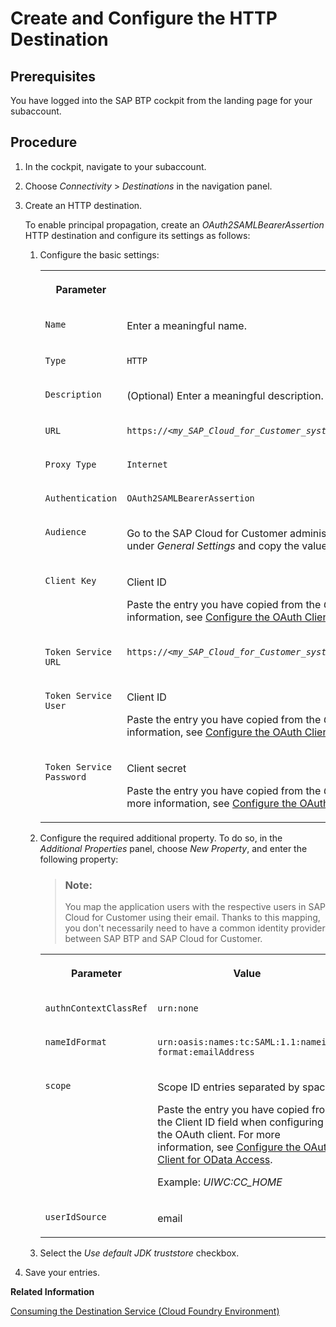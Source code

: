 <!-- loio21e50d89d0904038b98e604c8ed85de3 -->

# Create and Configure the HTTP Destination



<a name="loio21e50d89d0904038b98e604c8ed85de3__prereq_yhj_m5w_3bb"/>

## Prerequisites

You have logged into the SAP BTP cockpit from the landing page for your subaccount.



<a name="loio21e50d89d0904038b98e604c8ed85de3__steps_vhq_fww_3bb"/>

## Procedure

1.  In the cockpit, navigate to your subaccount.

2.  Choose *Connectivity* \> *Destinations* in the navigation panel.

3.  Create an HTTP destination.

    To enable principal propagation, create an *OAuth2SAMLBearerAssertion* HTTP destination and configure its settings as follows:

    1.  Configure the basic settings:


        <table>
        <tr>
        <th valign="top">

        Parameter


        
        </th>
        <th valign="top">

        Value


        
        </th>
        </tr>
        <tr>
        <td valign="top">
        
        `Name`


        
        </td>
        <td valign="top">
        
        Enter a meaningful name.


        
        </td>
        </tr>
        <tr>
        <td valign="top">
        
        `Type`


        
        </td>
        <td valign="top">
        
        `HTTP`


        
        </td>
        </tr>
        <tr>
        <td valign="top">
        
        `Description`


        
        </td>
        <td valign="top">
        
        \(Optional\) Enter a meaningful description.


        
        </td>
        </tr>
        <tr>
        <td valign="top">
        
        `URL`


        
        </td>
        <td valign="top">
        
        <code>https://<i class="varname">&lt;my_SAP_Cloud_for_Customer_system_name&gt;</i>.crm.ondemand.com/sap/c4c/odata/v1/c4codataapi</code>


        
        </td>
        </tr>
        <tr>
        <td valign="top">
        
        `Proxy Type`


        
        </td>
        <td valign="top">
        
        `Internet`


        
        </td>
        </tr>
        <tr>
        <td valign="top">
        
        `Authentication`


        
        </td>
        <td valign="top">
        
        `OAuth2SAMLBearerAssertion`


        
        </td>
        </tr>
        <tr>
        <td valign="top">
        
        `Audience`


        
        </td>
        <td valign="top">
        
        Go to the SAP Cloud for Customer administration view, then navigate to *Configure Single Sign-On* under *General Settings* and copy the value from the *Local Service Provider* field.


        
        </td>
        </tr>
        <tr>
        <td valign="top">
        
        `Client Key`


        
        </td>
        <td valign="top">
        
        Client ID

        Paste the entry you have copied from the *Client ID* field when configuring the OAuth client. For more information, see [Configure the OAuth Client for OData Access](configure-the-oauth-client-for-odata-access-2c9c02d.md).


        
        </td>
        </tr>
        <tr>
        <td valign="top">
        
        `Token Service URL`


        
        </td>
        <td valign="top">
        
        <code>https://<i class="varname">&lt;my_SAP_Cloud_for_Customer_system_name&gt;</i>.crm.ondemand.com/sap/bc/sec/oauth2/token</code>


        
        </td>
        </tr>
        <tr>
        <td valign="top">
        
        `Token Service User`


        
        </td>
        <td valign="top">
        
        Client ID

        Paste the entry you have copied from the *Client ID* field when configuring the OAuth client. For more information, see [Configure the OAuth Client for OData Access](configure-the-oauth-client-for-odata-access-2c9c02d.md).


        
        </td>
        </tr>
        <tr>
        <td valign="top">
        
        `Token Service Password`


        
        </td>
        <td valign="top">
        
        Client secret

        Paste the entry you have copied from the *Client Secret* field when configuring the OAuth client. For more information, see [Configure the OAuth Client for OData Access](configure-the-oauth-client-for-odata-access-2c9c02d.md).


        
        </td>
        </tr>
        </table>
        
    2.  Configure the required additional property. To do so, in the *Additional Properties* panel, choose *New Property*, and enter the following property:

        > ### Note:  
        > You map the application users with the respective users in SAP Cloud for Customer using their email. Thanks to this mapping, you don't necessarily need to have a common identity provider between SAP BTP and SAP Cloud for Customer.


        <table>
        <tr>
        <th valign="top">

        Parameter


        
        </th>
        <th valign="top">

        Value


        
        </th>
        </tr>
        <tr>
        <td valign="top">
        
        `authnContextClassRef`


        
        </td>
        <td valign="top">
        
        `urn:none` 


        
        </td>
        </tr>
        <tr>
        <td valign="top">
        
        `nameIdFormat`


        
        </td>
        <td valign="top">
        
        `urn:oasis:names:tc:SAML:1.1:nameid-format:emailAddress` 


        
        </td>
        </tr>
        <tr>
        <td valign="top">
        
        `scope`


        
        </td>
        <td valign="top">
        
        Scope ID entries separated by space.

        Paste the entry you have copied from the Client ID field when configuring the OAuth client. For more information, see [Configure the OAuth Client for OData Access](configure-the-oauth-client-for-odata-access-2c9c02d.md).

        Example: *UIWC:CC\_HOME*


        
        </td>
        </tr>
        <tr>
        <td valign="top">
        
        `userIdSource`


        
        </td>
        <td valign="top">
        
        email


        
        </td>
        </tr>
        </table>
        
    3.  Select the *Use default JDK truststore* checkbox.

4.  Save your entries.


**Related Information**  


[Consuming the Destination Service \(Cloud Foundry Environment\)](https://help.sap.com/viewer/cca91383641e40ffbe03bdc78f00f681/Cloud/en-US/7e306250e08340f89d6c103e28840f30.html?q=destination%20service)


